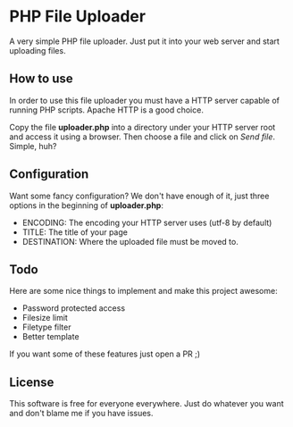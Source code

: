 # PHP File Uploader

A very simple PHP file uploader. Just put it into your web server and
start uploading files.

## How to use

In order to use this file uploader you must have a HTTP server capable
of running PHP scripts. Apache HTTP is a good choice.

Copy the file **uploader.php** into a directory under your HTTP server
root and access it using a browser. Then choose a file and click on
*Send file*. Simple, huh?

## Configuration

Want some fancy configuration? We don't have enough of it, just three
options in the beginning of **uploader.php**:

- ENCODING: The encoding your HTTP server uses (utf-8 by default)
- TITLE: The title of your page
- DESTINATION: Where the uploaded file must be moved to.

## Todo

Here are some nice things to implement and make this project awesome:

- Password protected access
- Filesize limit
- Filetype filter
- Better template

If you want some of these features just open a PR ;)

## License

This software is free for everyone everywhere. Just do whatever you want
and don't blame me if you have issues.

